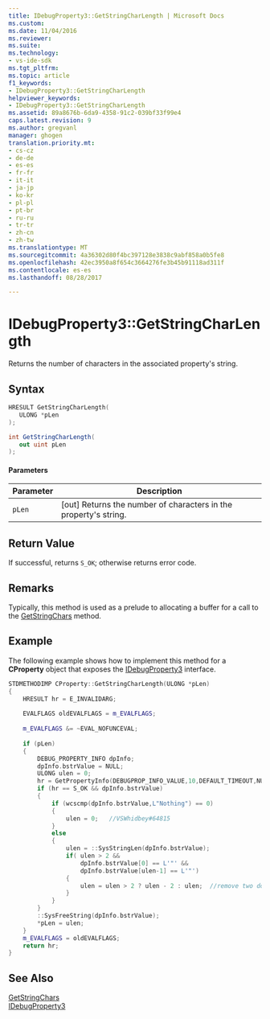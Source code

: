 ```yaml
---
title: IDebugProperty3::GetStringCharLength | Microsoft Docs
ms.custom: 
ms.date: 11/04/2016
ms.reviewer: 
ms.suite: 
ms.technology:
- vs-ide-sdk
ms.tgt_pltfrm: 
ms.topic: article
f1_keywords:
- IDebugProperty3::GetStringCharLength
helpviewer_keywords:
- IDebugProperty3::GetStringCharLength
ms.assetid: 89a8676b-6da9-4358-91c2-039bf33f99e4
caps.latest.revision: 9
ms.author: gregvanl
manager: ghogen
translation.priority.mt:
- cs-cz
- de-de
- es-es
- fr-fr
- it-it
- ja-jp
- ko-kr
- pl-pl
- pt-br
- ru-ru
- tr-tr
- zh-cn
- zh-tw
ms.translationtype: MT
ms.sourcegitcommit: 4a36302d80f4bc397128e3838c9abf858a0b5fe8
ms.openlocfilehash: 42ec3950a8f654c3664276fe3b45b91118ad311f
ms.contentlocale: es-es
ms.lasthandoff: 08/28/2017

---
```

# <a name="idebugproperty3getstringcharlength"></a>IDebugProperty3::GetStringCharLength
Returns the number of characters in the associated property's string.  
  
## <a name="syntax"></a>Syntax  
  
```cpp  
HRESULT GetStringCharLength(  
   ULONG *pLen  
);  
```  
  
```csharp  
int GetStringCharLength(  
   out uint pLen  
);  
```  
  
#### <a name="parameters"></a>Parameters  
  
|Parameter|Description|  
|---------------|-----------------|  
|`pLen`|[out] Returns the number of characters in the property's string.|  
  
## <a name="return-value"></a>Return Value  
 If successful, returns `S_OK`; otherwise returns error code.  
  
## <a name="remarks"></a>Remarks  
 Typically, this method is used as a prelude to allocating a buffer for a call to the [GetStringChars](../../../extensibility/debugger/reference/idebugproperty3-getstringchars.md) method.  
  
## <a name="example"></a>Example  
 The following example shows how to implement this method for a **CProperty** object that exposes the [IDebugProperty3](../../../extensibility/debugger/reference/idebugproperty3.md) interface.  
  
```cpp  
STDMETHODIMP CProperty::GetStringCharLength(ULONG *pLen)  
{  
    HRESULT hr = E_INVALIDARG;  
  
    EVALFLAGS oldEVALFLAGS = m_EVALFLAGS;  
  
    m_EVALFLAGS &= ~EVAL_NOFUNCEVAL;  
  
    if (pLen)  
    {  
        DEBUG_PROPERTY_INFO dpInfo;  
        dpInfo.bstrValue = NULL;  
        ULONG ulen = 0;  
        hr = GetPropertyInfo(DEBUGPROP_INFO_VALUE,10,DEFAULT_TIMEOUT,NULL,0,&dpInfo);  
        if (hr == S_OK && dpInfo.bstrValue)  
        {  
            if (wcscmp(dpInfo.bstrValue,L"Nothing") == 0)  
            {  
                ulen = 0;   //VSWhidbey#64815  
            }  
            else  
            {  
                ulen = ::SysStringLen(dpInfo.bstrValue);  
                if( ulen > 2 &&  
                    dpInfo.bstrValue[0] == L'"' &&  
                    dpInfo.bstrValue[ulen-1] == L'"')  
                {                      
                    ulen = ulen > 2 ? ulen - 2 : ulen;  //remove two double quotes  
                }  
            }  
        }  
        ::SysFreeString(dpInfo.bstrValue);  
        *pLen = ulen;  
    }  
    m_EVALFLAGS = oldEVALFLAGS;  
    return hr;  
}  
```  
  
## <a name="see-also"></a>See Also  
 [GetStringChars](../../../extensibility/debugger/reference/idebugproperty3-getstringchars.md)   
 [IDebugProperty3](../../../extensibility/debugger/reference/idebugproperty3.md)
